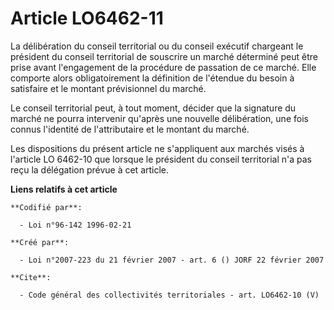 # Article LO6462-11

La délibération du conseil territorial ou du conseil exécutif chargeant le président du conseil territorial de souscrire un
marché déterminé peut être prise avant l'engagement de la procédure de passation de ce marché. Elle comporte alors
obligatoirement la définition de l'étendue du besoin à satisfaire et le montant prévisionnel du marché. 

Le conseil territorial peut, à tout moment, décider que la signature du marché ne pourra intervenir qu'après une nouvelle
délibération, une fois connus l'identité de l'attributaire et le montant du marché. 

Les dispositions du présent article ne s'appliquent aux marchés visés à l'article LO 6462-10 que lorsque le président du
conseil territorial n'a pas reçu la délégation prévue à cet article.

**Liens relatifs à cet article**

	**Codifié par**:

	  - Loi n°96-142 1996-02-21

	**Créé par**:

	  - Loi n°2007-223 du 21 février 2007 - art. 6 () JORF 22 février 2007

	**Cite**:

	  - Code général des collectivités territoriales - art. LO6462-10 (V)
